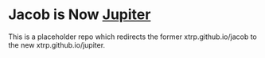# Jacob is Now [Jupiter](https://github.com/xtrp/jupiter)

This is a placeholder repo which redirects the former xtrp.github.io/jacob to the new xtrp.github.io/jupiter.
